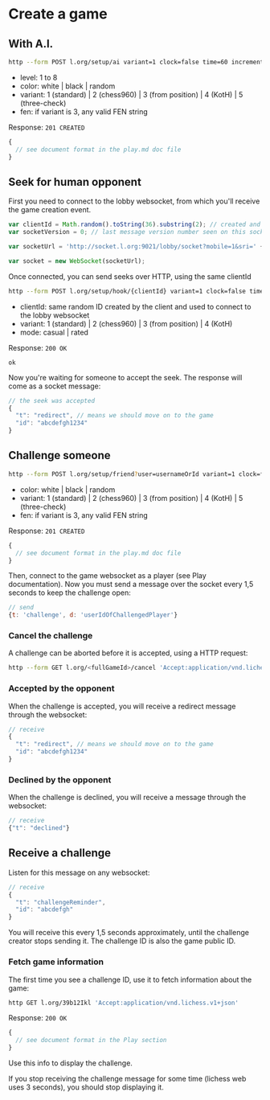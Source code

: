 # Create a game

## With A.I.

```sh
http --form POST l.org/setup/ai variant=1 clock=false time=60 increment=60 level=3 color=random 'Accept:application/vnd.lichess.v1+json'
```

- level: 1 to 8
- color: white | black | random
- variant: 1 (standard) | 2 (chess960) | 3 (from position) | 4 (KotH) | 5 (three-check)
- fen: if variant is 3, any valid FEN string

Response: `201 CREATED`

```javascript
{
  // see document format in the play.md doc file
}
```

## Seek for human opponent

First you need to connect to the lobby websocket, from which you'll receive the game creation event.

```javascript
var clientId = Math.random().toString(36).substring(2); // created and stored by the client
var socketVersion = 0; // last message version number seen on this socket. Starts at zero.

var socketUrl = 'http://socket.l.org:9021/lobby/socket?mobile=1&sri=' + clientId + '&version=' + socketVersion;

var socket = new WebSocket(socketUrl);
```

Once connected, you can send seeks over HTTP, using the same clientId

```sh
http --form POST l.org/setup/hook/{clientId} variant=1 clock=false time=60 increment=60 mode=casual 'Accept:application/vnd.lichess.v1+json'
```

- clientId: same random ID created by the client and used to connect to the lobby websocket
- variant: 1 (standard) | 2 (chess960) | 3 (from position) | 4 (KotH)
- mode: casual | rated

Response: `200 OK`

```
ok
```

Now you're waiting for someone to accept the seek. The response will come as a socket message:

```javascript
// the seek was accepted
{
  "t": "redirect", // means we should move on to the game
  "id": "abcdefgh1234"
}
```

## Challenge someone

```sh
http --form POST l.org/setup/friend?user=usernameOrId variant=1 clock=false time=60 increment=60 color=random 'Accept:application/vnd.lichess.v1+json'
```

- color: white | black | random
- variant: 1 (standard) | 2 (chess960) | 3 (from position) | 4 (KotH) | 5 (three-check)
- fen: if variant is 3, any valid FEN string

Response: `201 CREATED`

```javascript
{
  // see document format in the play.md doc file
}
```

Then, connect to the game websocket as a player (see Play documentation).
Now you must send a message over the socket every 1,5 seconds to keep the challenge open:

```javascript
// send
{t: 'challenge', d: 'userIdOfChallengedPlayer'}
```

### Cancel the challenge

A challenge can be aborted before it is accepted, using a HTTP request:

```sh
http --form GET l.org/<fullGameId>/cancel 'Accept:application/vnd.lichess.v1+json'
```

### Accepted by the opponent

When the challenge is accepted, you will receive a redirect message through the websocket:

```javascript
// receive
{
  "t": "redirect", // means we should move on to the game
  "id": "abcdefgh1234"
}
```

### Declined by the opponent

When the challenge is declined, you will receive a message through the websocket:

```javascript
// receive
{"t": "declined"}
```

## Receive a challenge

Listen for this message on any websocket:

```javascript
// receive
{
  "t": "challengeReminder",
  "id": "abcdefgh"
}
```

You will receive this every 1,5 seconds approximately, until the challenge creator stops sending it.
The challenge ID is also the game public ID.

### Fetch game information

The first time you see a challenge ID, use it to fetch information about the game:

```sh
http GET l.org/39b12Ikl 'Accept:application/vnd.lichess.v1+json'
```

Response: `200 OK`

```javascript
{
  // see document format in the Play section
}
```

Use this info to display the challenge.

If you stop receiving the challenge message for some time (lichess web uses 3 seconds),
you should stop displaying it.
